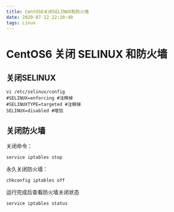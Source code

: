 ```yaml
---
title: CentOS6关闭SELINUX和防火墙
date: 2020-07-12 22:20:40
tags: Linux
---
```


# CentOS6 关闭 SELINUX 和防火墙

## 关闭SELINUX

```
vi /etc/selinux/config
#SELINUX=enforcing #注释掉
#SELINUXTYPE=targeted #注释掉
SELINUX=disabled #增加
```

<!-- more -->

## 关闭防火墙

关闭命令：

```
service iptables stop
```

永久关闭防火墙：

```
chkconfig iptables off
```

运行完成后查看防火墙关闭状态

```
service iptables status
```